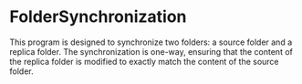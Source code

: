 # FolderSynchronization
This program is designed to synchronize two folders: a source folder and a replica folder. The synchronization is one-way, ensuring that the content of the replica folder is modified to exactly match the content of the source folder.
